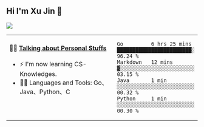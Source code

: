 
## Hi I'm Xu Jin 👋
![](https://komarev.com/ghpvc/?username=jiayouxujin&color=brightgreen&label=PROFILE+VIEWS)



<table align="center">
<tr>
<td valign="top" width="60%">

#### 🏋️‍♀️ <a href="https://github.com/jiayouxujin" target="_blank">Talking about Personal Stuffs</a>
<!-- recent_releases starts -->

- ⚡  I'm now learning CS-Knowledges.  
- 🏊‍♂️ Languages and Tools: Go、Java、Python、C
<!-- recent_releases ends -->
</td>
<td>
 
<!--START_SECTION:waka-->

```text
Go         6 hrs 25 mins   ████████████████████████░   96.24 %
Markdown   12 mins         ▓░░░░░░░░░░░░░░░░░░░░░░░░   03.15 %
Java       1 min           ░░░░░░░░░░░░░░░░░░░░░░░░░   00.32 %
Python     1 min           ░░░░░░░░░░░░░░░░░░░░░░░░░   00.30 %
```

<!--END_SECTION:waka-->
 
</td>
</tr>
</table>





